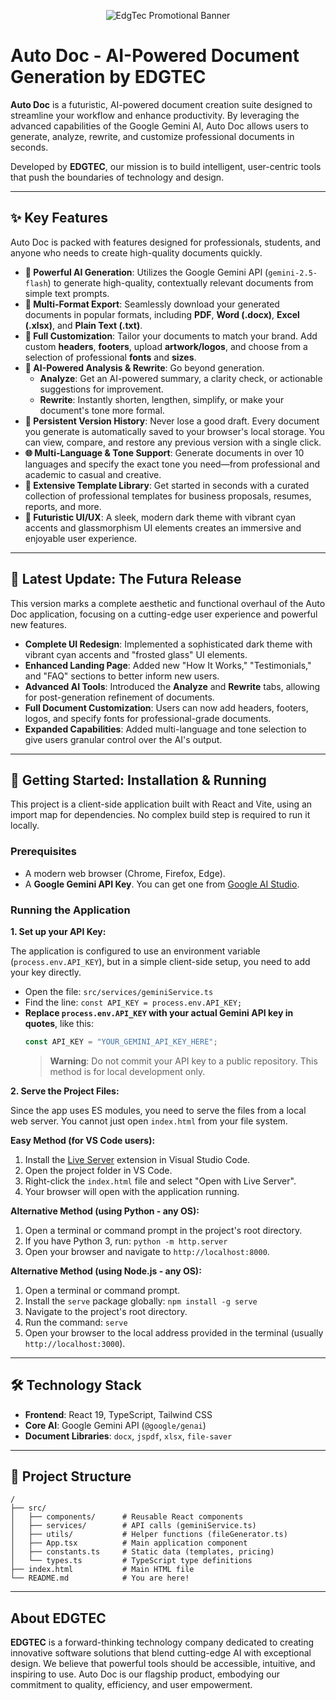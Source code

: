 <p align="center">
  <img src="https://i.imgur.com/9A2C0g5.jpeg" alt="EdgTec Promotional Banner" />
</p>

# Auto Doc - AI-Powered Document Generation by EDGTEC

**Auto Doc** is a futuristic, AI-powered document creation suite designed to streamline your workflow and enhance productivity. By leveraging the advanced capabilities of the Google Gemini AI, Auto Doc allows users to generate, analyze, rewrite, and customize professional documents in seconds.

Developed by **EDGTEC**, our mission is to build intelligent, user-centric tools that push the boundaries of technology and design.

---

## ✨ Key Features

Auto Doc is packed with features designed for professionals, students, and anyone who needs to create high-quality documents quickly.

-   **🤖 Powerful AI Generation**: Utilizes the Google Gemini API (`gemini-2.5-flash`) to generate high-quality, contextually relevant documents from simple text prompts.
-   **📄 Multi-Format Export**: Seamlessly download your generated documents in popular formats, including **PDF**, **Word (.docx)**, **Excel (.xlsx)**, and **Plain Text (.txt)**.
-   **🎨 Full Customization**: Tailor your documents to match your brand. Add custom **headers**, **footers**, upload **artwork/logos**, and choose from a selection of professional **fonts** and **sizes**.
-   **🧠 AI-Powered Analysis & Rewrite**: Go beyond generation.
    -   **Analyze**: Get an AI-powered summary, a clarity check, or actionable suggestions for improvement.
    -   **Rewrite**: Instantly shorten, lengthen, simplify, or make your document's tone more formal.
-   **💾 Persistent Version History**: Never lose a good draft. Every document you generate is automatically saved to your browser's local storage. You can view, compare, and restore any previous version with a single click.
-   **🌐 Multi-Language & Tone Support**: Generate documents in over 10 languages and specify the exact tone you need—from professional and academic to casual and creative.
-   **🚀 Extensive Template Library**: Get started in seconds with a curated collection of professional templates for business proposals, resumes, reports, and more.
-   **🔮 Futuristic UI/UX**: A sleek, modern dark theme with vibrant cyan accents and glassmorphism UI elements creates an immersive and enjoyable user experience.

---

## 🌟 Latest Update: The Futura Release

This version marks a complete aesthetic and functional overhaul of the Auto Doc application, focusing on a cutting-edge user experience and powerful new features.

-   **Complete UI Redesign**: Implemented a sophisticated dark theme with vibrant cyan accents and "frosted glass" UI elements.
-   **Enhanced Landing Page**: Added new "How It Works," "Testimonials," and "FAQ" sections to better inform new users.
-   **Advanced AI Tools**: Introduced the **Analyze** and **Rewrite** tabs, allowing for post-generation refinement of documents.
-   **Full Document Customization**: Users can now add headers, footers, logos, and specify fonts for professional-grade documents.
-   **Expanded Capabilities**: Added multi-language and tone selection to give users granular control over the AI's output.

---

## 🚀 Getting Started: Installation & Running

This project is a client-side application built with React and Vite, using an import map for dependencies. No complex build step is required to run it locally.

### Prerequisites

-   A modern web browser (Chrome, Firefox, Edge).
-   A **Google Gemini API Key**. You can get one from [Google AI Studio](https://ai.google.dev/).

### Running the Application

**1. Set up your API Key:**

The application is configured to use an environment variable (`process.env.API_KEY`), but in a simple client-side setup, you need to add your key directly.

-   Open the file: `src/services/geminiService.ts`
-   Find the line: `const API_KEY = process.env.API_KEY;`
-   **Replace `process.env.API_KEY` with your actual Gemini API key in quotes**, like this:
    ```typescript
    const API_KEY = "YOUR_GEMINI_API_KEY_HERE";
    ```
    > **Warning**: Do not commit your API key to a public repository. This method is for local development only.

**2. Serve the Project Files:**

Since the app uses ES modules, you need to serve the files from a local web server. You cannot just open `index.html` from your file system.

**Easy Method (for VS Code users):**
1.  Install the [Live Server](https://marketplace.visualstudio.com/items?itemName=ritwickdey.LiveServer) extension in Visual Studio Code.
2.  Open the project folder in VS Code.
3.  Right-click the `index.html` file and select "Open with Live Server".
4.  Your browser will open with the application running.

**Alternative Method (using Python - any OS):**
1.  Open a terminal or command prompt in the project's root directory.
2.  If you have Python 3, run: `python -m http.server`
3.  Open your browser and navigate to `http://localhost:8000`.

**Alternative Method (using Node.js - any OS):**
1.  Open a terminal or command prompt.
2.  Install the `serve` package globally: `npm install -g serve`
3.  Navigate to the project's root directory.
4.  Run the command: `serve`
5.  Open your browser to the local address provided in the terminal (usually `http://localhost:3000`).

---

## 🛠️ Technology Stack

-   **Frontend**: React 19, TypeScript, Tailwind CSS
-   **Core AI**: Google Gemini API (`@google/genai`)
-   **Document Libraries**: `docx`, `jspdf`, `xlsx`, `file-saver`

---

## 📂 Project Structure

```
/
├── src/
│   ├── components/      # Reusable React components
│   ├── services/        # API calls (geminiService.ts)
│   ├── utils/           # Helper functions (fileGenerator.ts)
│   ├── App.tsx          # Main application component
│   ├── constants.ts     # Static data (templates, pricing)
│   └── types.ts         # TypeScript type definitions
├── index.html           # Main HTML file
└── README.md            # You are here!
```

---

## About EDGTEC

**EDGTEC** is a forward-thinking technology company dedicated to creating innovative software solutions that blend cutting-edge AI with exceptional design. We believe that powerful tools should be accessible, intuitive, and inspiring to use. Auto Doc is our flagship product, embodying our commitment to quality, efficiency, and user empowerment.

